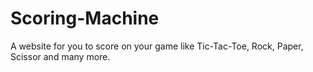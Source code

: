 # Scoring-Machine
A website for you to score on your game like Tic-Tac-Toe, Rock, Paper, Scissor and many more.

